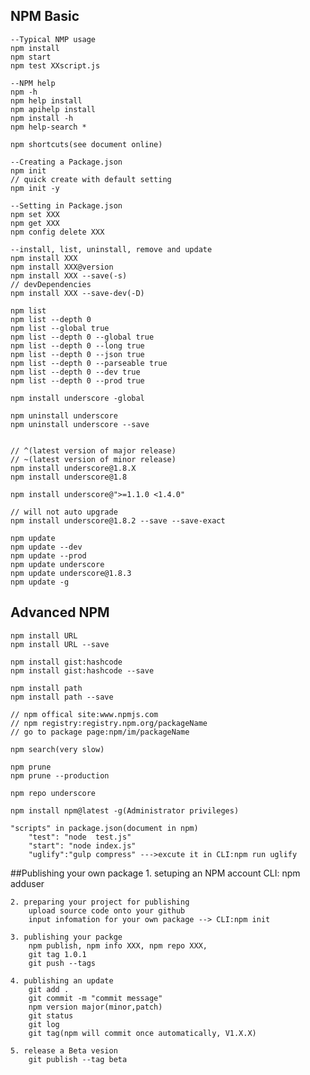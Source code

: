 ## NPM Basic
	--Typical NMP usage
	npm install
	npm start
	npm test XXscript.js

	--NPM help
	npm -h
	npm help install
	npm apihelp install
	npm install -h
	npm help-search *

	npm shortcuts(see document online)

	--Creating a Package.json
	npm init
	// quick create with default setting
	npm init -y

	--Setting in Package.json
	npm set XXX
	npm get XXX
	npm config delete XXX

	--install, list, uninstall, remove and update
	npm install XXX
	npm install XXX@version
	npm install XXX --save(-s)
	// devDependencies
	npm install XXX --save-dev(-D)

	npm list
	npm list --depth 0
	npm list --global true
	npm list --depth 0 --global true
	npm list --depth 0 --long true
	npm list --depth 0 --json true
	npm list --depth 0 --parseable true
	npm list --depth 0 --dev true
	npm list --depth 0 --prod true

	npm install underscore -global

	npm uninstall underscore
	npm uninstall underscore --save


	// ^(latest version of major release)
	// ~(latest version of minor release)
	npm install underscore@1.8.X
	npm install underscore@1.8

	npm install underscore@">=1.1.0 <1.4.0"

	// will not auto upgrade
	npm install underscore@1.8.2 --save --save-exact

	npm update
	npm update --dev
	npm update --prod
	npm update underscore
	npm update underscore@1.8.3
	npm update -g

## Advanced NPM
	npm install URL
	npm install URL --save

	npm install gist:hashcode
	npm install gist:hashcode --save

	npm install path
	npm install path --save

	// npm offical site:www.npmjs.com
	// npm registry:registry.npm.org/packageName
	// go to package page:npm/im/packageName

	npm search(very slow)

	npm prune
	npm prune --production

	npm repo underscore

	npm install npm@latest -g(Administrator privileges)

	"scripts" in package.json(document in npm)
		"test": "node  test.js"
		"start": "node index.js" 	
		"uglify":"gulp compress" --->excute it in CLI:npm run uglify

##Publishing your own package
	1. setuping an NPM account
		CLI: npm adduser

	2. preparing your project for publishing
		upload source code onto your github
		input infomation for your own package --> CLI:npm init

	3. publishing your packge
		npm publish, npm info XXX, npm repo XXX, 
	   	git tag 1.0.1 
	   	git push --tags

	4. publishing an update
		git add .
		git commit -m "commit message"
		npm version major(minor,patch)
		git status
		git log
		git tag(npm will commit once automatically, V1.X.X)

	5. release a Beta vesion
		git publish --tag beta
